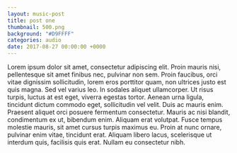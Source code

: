 ```yaml
---
layout: music-post
title: post one
thumbnail: 500.png
background: "#D9FFFF"
categories: audio
date: 2017-08-27 00:00:00 +0000
---
```


 Lorem ipsum dolor sit amet, consectetur adipiscing elit. Proin mauris nisi, pellentesque sit amet finibus nec, pulvinar non sem. Proin faucibus, orci vitae dignissim sollicitudin, lorem eros porttitor quam, non ultrices justo est quis magna. Sed vel varius leo. In sodales aliquet ullamcorper. Ut risus turpis, luctus at est eget, viverra egestas tortor. Aenean urna ligula, tincidunt dictum commodo eget, sollicitudin vel velit. Duis ac mauris enim. Praesent aliquet orci posuere fermentum consectetur. Mauris ac nisi blandit, condimentum ex ut, bibendum enim. Aliquam erat volutpat. Fusce tempus molestie mauris, sit amet cursus turpis maximus eu. Proin at nunc ornare, pulvinar enim vitae, tincidunt erat. Aliquam libero lacus, scelerisque ut interdum quis, facilisis quis erat. Nullam eu consectetur nibh.
